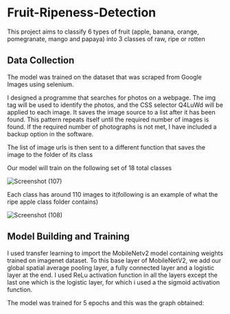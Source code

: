 # Fruit-Ripeness-Detection
This project aims to classify 6 types of fruit (apple, banana, orange, pomegranate, mango and papaya) into 3 classes of raw, ripe or rotten

## Data Collection
The model was trained on the dataset that was scraped from Google Images using selenium.

I designed a programme that searches for photos on a webpage. The img tag will be used to identify the photos, and the CSS selector Q4LuWd will be applied to each image.  It saves the image source to a list after it has been found. This pattern repeats itself until the required number of images is found. If the required number of photographs is not met, I have included a backup option in the software. 

The list of image urls is then sent to a different function that saves the image to the folder of its class

Our model will train on the following set of 18 total classes 

![Screenshot (107)](https://user-images.githubusercontent.com/62397380/161302893-86afb3eb-1f35-4c9f-85cb-77820d3144b5.png)


Each class has around 110 images to it(following is an example of what the ripe apple class folder contains)

![Screenshot (108)](https://user-images.githubusercontent.com/62397380/161303088-9a0512a0-2545-4db8-9a5f-f4ed02678cd1.png)

## Model Building and Training
I used transfer learning to import the MobileNetv2 model containing weights trained on imagenet dataset. To this base layer of MobileNetV2, we add our global spatial average pooling layer, a fully connected layer and a logistic layer at the end. I used ReLu activation function in all the layers except the last one which is the logistic layer, for which i used a the sigmoid activation function.

The model was trained for 5 epochs and this was the graph obtained:
